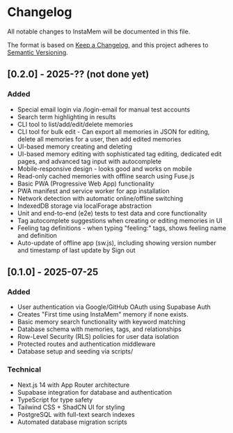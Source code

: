 # Changelog

All notable changes to InstaMem will be documented in this file.

The format is based on [Keep a Changelog](https://keepachangelog.com/en/1.0.0/),
and this project adheres to [Semantic Versioning](https://semver.org/spec/v2.0.0.html).

## [0.2.0] - 2025-?? (not done yet)

### Added

-   Special email login via /login-email for manual test accounts
-   Search term highlighting in results
-   CLI tool to list/add/edit/delete memories
-   CLI tool for bulk edit - Can export all memories in JSON for editing, delete all memories for a user, then add edited memories
-   UI-based memory creating and deleting
-   UI-based memory editing with sophisticated tag editing, dedicated edit pages, and advanced tag input with autocomplete
-   Mobile-responsive design - looks good and works on mobile
-   Read-only cached memories with offline search using Fuse.js
-   Basic PWA (Progressive Web App) functionality
-   PWA manifest and service worker for app installation
-   Network detection with automatic online/offline switching
-   IndexedDB storage via localForage abstraction
-   Unit and end-to-end (e2e) tests to test data and core functionality
-   Tag autocomplete suggestions when creating or editing memories in UI
-   Feeling tag definitions - when typing "feeling:" tags, shows feeling name and definition
-   Auto-update of offline app (sw.js), including showing version number and timestamp of last update by Sign out

## [0.1.0] - 2025-07-25

### Added

-   User authentication via Google/GitHub OAuth using Supabase Auth
-   Creates "First time using InstaMem" memory if none exists.
-   Basic memory search functionality with keyword matching
-   Database schema with memories, tags, and relationships
-   Row-Level Security (RLS) policies for user data isolation
-   Protected routes and authentication middleware
-   Database setup and seeding via scripts/

### Technical

-   Next.js 14 with App Router architecture
-   Supabase integration for database and authentication
-   TypeScript for type safety
-   Tailwind CSS + ShadCN UI for styling
-   PostgreSQL with full-text search indexes
-   Automated database migration scripts
